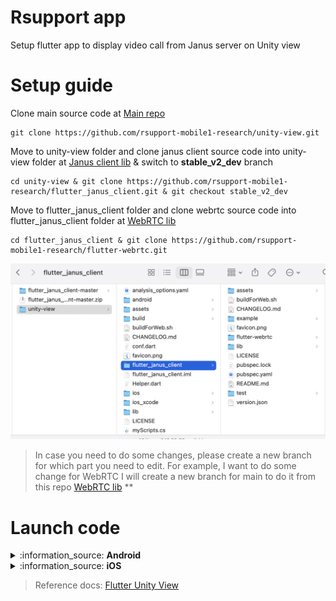 # Rsupport app

Setup flutter app to display video call from Janus server on Unity view

# Setup guide

Clone main source code at [Main repo](https://github.com/rsupport-mobile1-research/unity-view)
```
git clone https://github.com/rsupport-mobile1-research/unity-view.git
```

Move to unity-view folder and clone janus client source code into unity-view folder at [Janus client lib](https://github.com/rsupport-mobile1-research/flutter_janus_client) & switch to **stable_v2_dev** branch
```
cd unity-view & git clone https://github.com/rsupport-mobile1-research/flutter_janus_client.git & git checkout stable_v2_dev
```

Move to flutter_janus_client folder and clone webrtc source code into flutter_janus_client folder at [WebRTC lib](https://github.com/rsupport-mobile1-research/flutter-webrtc)

```
cd flutter_janus_client & git clone https://github.com/rsupport-mobile1-research/flutter-webrtc.git
```

![Alt text](/images/flutter_setup_guide_1.png "Guide 1")

> In case you need to do some changes, please create a new branch for which part you need to edit. For example, I want to do some change for WebRTC I will create a new branch for main to do it from this repo [WebRTC lib](https://github.com/rsupport-mobile1-research/flutter-webrtc) **


# Launch code

<details>
 <summary>:information_source: <b>Android</b></summary>


Build androidlibrary from Unity
- [Install Unity](https://unity.com/download)
- Open source code Unity in **unity/DemoApp**

![Alt text](/images/flutter_setup_guide_2.png "Guide 2")

Config build setting for android on Unity. Select **File -> Build Settings**. In the window, select Android platform and click on Player Settings below of the window. Select Player and find Multithreaded Rendering* option. We need to disable this option.

![Alt text](/images/flutter_setup_guide_3.png "Guide 3")

Make sure **Export Project** is on

![Alt text](/images/flutter_setup_guide_3.1.png "Guide 3.1")

Close the window and click on Switch Plaform on Build Settings popup & close the popup. Select **Flutter -> Export Android Plugin**. After done this step we will see unityLibrary under Android folder.

Continue to change config NDK on android. We need to add **ndk.dir in local.properties** of android folder at **unity-view/android/local.properties** with
```
 ndk.dir=/Applications/Unity/Hub/Editor/[ndk version]/PlaybackEngines/AndroidPlayer/NDK
```
> Make sure you get the correct version of ndk by move to /Applications/Unity/Hub/Editor/ to get it

![Alt text](/images/flutter_setup_guide_4.png "Guide 4")

Open unity_view folder by android studio. Add unity-classes.jar in android/unityLibrary as a library by right click on unity-classes.jar -> Add as library...

![Alt text](/images/flutter_setup_guide_5.png "Guide 5")

Check if there are missing some files arcore_client.aar, ARPresto.aar, unityandroidpermissions.aar, UnityARCore.aar.
> If missing, check config build on Unity setting again

Start an android device to build the app.

</details>

<details>
 <summary>:information_source: <b>iOS</b></summary>


Build iOS library from Unity
- [Install Unity](https://unity.com/download)
- Open source code Unity in **unity/DemoApp**

![Alt text](/images/flutter_setup_guide_2.png "Guide 2")

Then you do following Steps like this:

> <b> Step 1 </b>
 Select menu 'File' -> Build Setting
 
![Alt text](/images/ios_setup_1.png)

> <b> Step 2 </b>
 Build Setting Panel Appear -> choose iOS -> Click Switch platform -> Click 'Payer Settings'
 
 ![Alt text](/images/ios_setup_2.png)
 ![Alt text](/images/ios_setup_2_1.png)

> <b> Step 3 </b>
Be select all type property like the red squard in these images

 ![Alt text](/images/ios_setup_3.png)
 ![Alt text](/images/ios_setup_4.png)

> <b> Step 4 </b>
Import package from folder 'Unity package'


![Alt text](/images/ios_setup_5.png)
![Alt text](/images/ios_setup_6.png)

> <b> Step 5 </b>
Now, Export Plugin for iOS from unity. You should export 'Export iOS Debug' and 'Export iOS Plugin',Unity tool will auto export to folder ios in flutter project


 ![Alt text](/images/ios_setup_7.png)
 ![Alt text](/images/ios_setup_8.png)

> <b> Step 6 </b>
Open folder 'unity-view' -> 'ios' -> Open Folder 'Runner.xcworkspace'. Then config like theses images

 ![Alt text](/images/ios_setup_9.png)
 ![Alt text](/images/ios_setup_10.png)
 ![Alt text](/images/ios_setup_11.png)
 
> <b> Step 7 </b>
Add file for custom workflow WebRTC
 

  ![Alt text](/images/ios_setup_11_1.png)
  ![Alt text](/images/ios_setup_11_2.png)
  ![Alt text](/images/ios_setup_11_3.png)

> <b> Step 8 </b>
Login your Developer Apple ID. Then register App bundle ID to build application on device.

 
  ![Alt text](/images/ios_setup_12.png)
  ![Alt text](/images/ios_setup_13.png)
 
 then you should setup all environment sdk flutter
 
  ![Alt text](/images/ios_setup_14.png)
 
then you can build on device.












 
 
 
</details>

> Reference docs: [Flutter Unity View](https://github.com/juicycleff/flutter-unity-view-widget)
